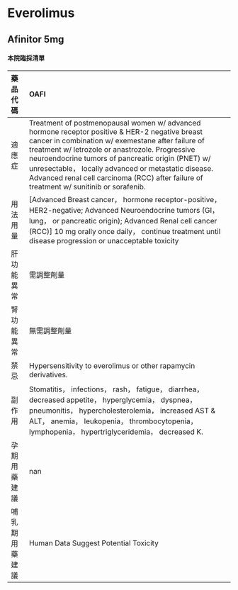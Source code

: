 # Everolimus

## Afinitor 5mg

#### 本院臨採清單

| 藥品代碼       | OAFI                                                                                                                                                                                                                                                                                                                                                                                                          |
|:---------------|:--------------------------------------------------------------------------------------------------------------------------------------------------------------------------------------------------------------------------------------------------------------------------------------------------------------------------------------------------------------------------------------------------------------|
| 適應症         | Treatment of postmenopausal women w/ advanced hormone receptor positive & HER-2 negative breast cancer in combination w/ exemestane after failure of treatment w/ letrozole or anastrozole. Progressive neuroendocrine tumors of pancreatic origin (PNET) w/ unresectable， locally advanced or metastatic disease. Advanced renal cell carcinoma (RCC) after failure of treatment w/ sunitinib or sorafenib. |
| 用法用量       | [Advanced Breast cancer， hormone receptor-positive， HER2-negative; Advanced Neuroendocrine tumors (GI， lung， or pancreatic origin); Advanced Renal cell cancer (RCC)] 10 mg orally once daily， continue treatment until disease progression or unacceptable toxicity                                                                                                                                     |
| 肝功能異常     | 需調整劑量                                                                                                                                                                                                                                                                                                                                                                                                    |
| 腎功能異常     | 無需調整劑量                                                                                                                                                                                                                                                                                                                                                                                                  |
| 禁忌           | Hypersensitivity to everolimus or other rapamycin derivatives.                                                                                                                                                                                                                                                                                                                                                |
| 副作用         | Stomatitis， infections， rash， fatigue， diarrhea， decreased appetite， hyperglycemia， dyspnea， pneumonitis， hypercholesterolemia， increased AST & ALT， anemia， leukopenia， thrombocytopenia， lymphopenia， hypertriglyceridemia， decreased K.                                                                                                                                                    |
| 孕期用藥建議   | nan                                                                                                                                                                                                                                                                                                                                                                                                           |
| 哺乳期用藥建議 | Human Data Suggest Potential Toxicity                                                                                                                                                                                                                                                                                                                                                                         |

